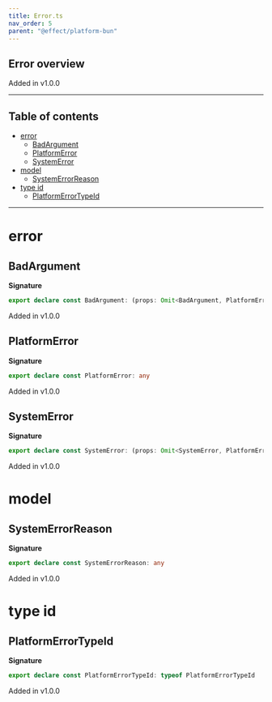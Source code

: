 ```yaml
---
title: Error.ts
nav_order: 5
parent: "@effect/platform-bun"
---
```


## Error overview

Added in v1.0.0

---

<h2 class="text-delta">Table of contents</h2>

- [error](#error)
  - [BadArgument](#badargument)
  - [PlatformError](#platformerror)
  - [SystemError](#systemerror)
- [model](#model)
  - [SystemErrorReason](#systemerrorreason)
- [type id](#type-id)
  - [PlatformErrorTypeId](#platformerrortypeid)

---

# error

## BadArgument

**Signature**

```ts
export declare const BadArgument: (props: Omit<BadArgument, PlatformError.ProvidedFields>) => BadArgument
```

Added in v1.0.0

## PlatformError

**Signature**

```ts
export declare const PlatformError: any
```

Added in v1.0.0

## SystemError

**Signature**

```ts
export declare const SystemError: (props: Omit<SystemError, PlatformError.ProvidedFields>) => SystemError
```

Added in v1.0.0

# model

## SystemErrorReason

**Signature**

```ts
export declare const SystemErrorReason: any
```

Added in v1.0.0

# type id

## PlatformErrorTypeId

**Signature**

```ts
export declare const PlatformErrorTypeId: typeof PlatformErrorTypeId
```

Added in v1.0.0
